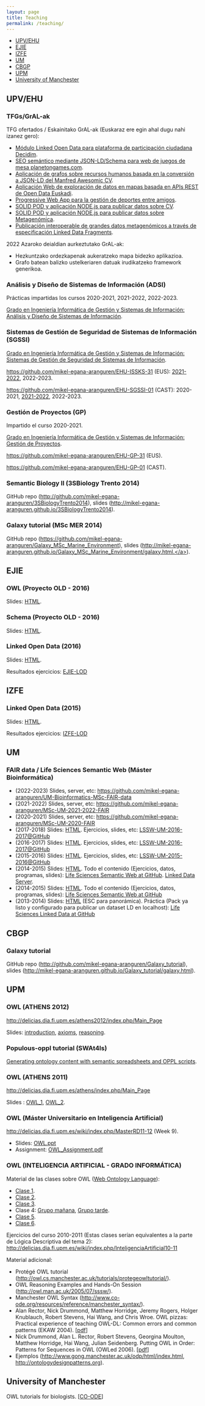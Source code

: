 ```yaml
---
layout: page
title: Teaching
permalink: /teaching/
---
```


<ul>
  <li><a href="#upv-ehu">UPV/EHU</a></li>
  <li><a href="#ejie">EJIE</a></li>
  <li><a href="#izfe">IZFE</a></li>
  <li><a href="#um">UM</a></li>
  <li><a href="#cbgp">CBGP</a></li>
  <li><a href="#cbgp">UPM</a></li>
  <li><a href="#manchester">University of Manchester</a></li>
</ul>

<h2  id="upv-ehu">UPV/EHU</h2>

### TFGs/GrAL-ak

TFG ofertados / Eskainitako GrAL-ak (Euskaraz ere egin ahal dugu nahi izanez gero):

* [Módulo Linked Open Data para plataforma de participación ciudadana Decidim](MikelEgaña-TFG-22-23-Decidim_LOD.pdf).
* [SEO semántico mediante JSON-LD/Schema para web de juegos de mesa planetongames.com](MikelEgaña-TFG-22-23-JSON-LD-Schema-PlanetOnGames.pdf).
* [Aplicación de  grafos sobre recursos humanos basada en la conversión a JSON-LD del Manfred Awesomic CV](MikelEgaña-TFG-22-23-Manfred-CV-JSON-LD-GraphDB.pdf).
* [Aplicación Web de exploración de datos en mapas basada en APIs REST de Open Data Euskadi](MikelEgaña-TFG-22-23-OpenDataEuskadi-API-REST-mapas.pdf).
* [Progressive Web App para la gestión de deportes entre amigos](MikelEgaña-TFG-22-23-ProgressiveWebApp-deporte-amigos.pdf).
* [SOLID POD y aplicación NODE.js para publicar datos sobre CV](MikelEgaña-TFG-22-23-SOLID-POD-LinkedIn.pdf).
* [SOLID POD y aplicación NODE.js para publicar datos sobre Metagenómica](MikelEgaña-TFG-22-23-SOLID-POD-EarthMicroBiomeProject.pdf).
* [Publicación interoperable de grandes datos metagenómicos a través de especificación Linked Data Fragments](MikelEgaña-TFG-22-23-Metagenomica-LD-fragments.pdf).

2022 Azaroko deialdian aurkeztutako GrAL-ak:

* Hezkuntzako ordezkapenak aukeratzeko mapa bidezko aplikazioa.
* Grafo batean balizko ustelkeriaren datuak irudikatzeko framework generikoa.

<h3>Análisis y Diseño de Sistemas de Información (ADSI)</h3>

Prácticas impartidas los cursos 2020-2021, 2021-2022, 2022-2023.

<a href="https://www.ehu.eus/es/web/guest/grado-ingenieria-informatica-de-gestion-y-sistemas-de-informacion-bizkaia/creditos-y-asignaturas-por-curso?p_redirect=consultaAsignatura&p_cod_proceso=egr&p_anyo_acad=20200&p_ciclo=X&p_curso=3&p_cod_asignatura=27703">Grado en Ingeniería Informática de Gestión y Sistemas de Información: Análisis y Diseño de Sistemas de Información</a>.

<h3>Sistemas de Gestión de Seguridad de Sistemas de Información (SGSSI)</h3>

<a href="https://www.ehu.eus/es/web/guest/grado-ingenieria-informatica-de-gestion-y-sistemas-de-informacion-bizkaia/creditos-y-asignaturas-por-curso?p_redirect=consultaAsignatura&p_cod_proceso=egr&p_anyo_acad=20200&p_ciclo=X&p_curso=3&p_cod_asignatura=26025">Grado en Ingeniería Informática de Gestión y Sistemas de Información: Sistemas de Gestión de Seguridad de Sistemas de Información</a>.

<a href="https://github.com/mikel-egana-aranguren/EHU-ISSKS-31">https://github.com/mikel-egana-aranguren/EHU-ISSKS-31 (EUS)</a>: <a href="https://github.com/mikel-egana-aranguren/EHU-ISSKS-31/tree/2021-2022">2021-2022</a>, 2022-2023.

<a href="https://github.com/mikel-egana-aranguren/EHU-SGSSI-01">https://github.com/mikel-egana-aranguren/EHU-SGSSI-01 (CAST)</a>: 2020-2021, <a href="https://github.com/mikel-egana-aranguren/EHU-SGSSI-01/tree/2021-2022">2021-2022</a>, 2022-2023.

<h3>Gestión de Proyectos (GP)</h3>

Impartido el curso 2020-2021.

<a href="https://www.ehu.eus/es/web/guest/grado-ingenieria-informatica-de-gestion-y-sistemas-de-informacion-bizkaia/creditos-y-asignaturas-por-curso?p_redirect=consultaAsignatura&p_cod_proceso=egr&p_anyo_acad=20200&p_ciclo=X&p_curso=3&p_cod_asignatura=27684">Grado en Ingeniería Informática de Gestión y Sistemas de Información: Gestión de Proyectos</a>.

<a href="https://github.com/mikel-egana-aranguren/EHU-GP-31">https://github.com/mikel-egana-aranguren/EHU-GP-31 (EUS)</a>.

<a href="https://github.com/mikel-egana-aranguren/EHU-GP-01">https://github.com/mikel-egana-aranguren/EHU-GP-01 (CAST)</a>.

<h3>Semantic Biology II (3SBiology Trento 2014)</h3>

GitHub repo (<a href="http://github.com/mikel-egana-aranguren/3SBiologyTrento2014">http://github.com/mikel-egana-aranguren/3SBiologyTrento2014</a>), slides (<a href="http://mikel-egana-aranguren.github.io/3SBiologyTrento2014">http://mikel-egana-aranguren.github.io/3SBiologyTrento2014</a>).

<h3>Galaxy tutorial (MSc MER 2014)</h3>

GitHub repo (<a href="https://github.com/mikel-egana-aranguren/Galaxy_MSc_Marine_Environment">https://github.com/mikel-egana-aranguren/Galaxy_MSc_Marine_Environment</a>), slides (<a href="http://mikel-egana-aranguren.github.io/Galaxy_MSc_Marine_Environment/galaxy.html">http://mikel-egana-aranguren.github.io/Galaxy_MSc_Marine_Environment/galaxy.html.</a>).

<h2 id="ejie">EJIE</h2>

<h3>OWL (Proyecto OLD - 2016)</h3>

Slides: <a href="slides-ejie-lod-owl.html">HTML</a>.

<h3>Schema (Proyecto OLD - 2016)</h3>

Slides: <a href="slides-schema-ejie.html">HTML</a>. 

<h3>Linked Open Data (2016)</h3>
Slides: <a href="slides-linked-open-data-ejie.html">HTML</a>.

Resultados ejercicios: <a href="https://github.com/mikel-egana-aranguren/LinkedOpenDataEjie2016">EJIE-LOD</a>

<h2 id="izfe">IZFE</h2>

<h3>Linked Open Data (2015)</h3>
Slides: <a href="slides-linked-open-data.html">HTML</a>.

Resultados ejercicios: <a href="https://github.com/mikel-egana-aranguren/LinkedOpenDataIZFE2015">IZFE-LOD</a>

<h2 id="um">UM</h2>

<h3>FAIR data / Life Sciences Semantic Web (Máster Bioinformática)</h3>

<ul>

<li>(2022-2023) Slides, server, etc: <a href="https://github.com/mikel-egana-aranguren/UM-Bioinformatics-MSc-FAIR-data">https://github.com/mikel-egana-aranguren/UM-Bioinformatics-MSc-FAIR-data</a></li>

<li>(2021-2022) Slides, server, etc: <a href="https://github.com/mikel-egana-aranguren/MSc-UM-2021-2022-FAIR">https://github.com/mikel-egana-aranguren/MSc-UM-2021-2022-FAIR</a></li>

<li>(2020-2021) Slides, server, etc: <a href="https://github.com/mikel-egana-aranguren/MSc-UM-2020-FAIR">https://github.com/mikel-egana-aranguren/MSc-UM-2020-FAIR</a></li>

<li>(2017-2018) Slides: <a href="slides-lssw-um-17-18.html">HTML</a>. Ejercicios, slides, etc: <a href="https://github.com/mikel-egana-aranguren/LSSW-UM-2017-2018">LSSW-UM-2016-2017@GitHub</a></li>

<li>(2016-2017) Slides: <a href="slides-lssw-um-16-17.html">HTML</a>. Ejercicios, slides, etc: <a href="https://github.com/mikel-egana-aranguren/LSSW-UM-2016-2017">LSSW-UM-2016-2017@GitHub</a></li>

<li>(2015-2016) Slides: <a href="slides-lssw-um-15-16.html">HTML</a>. Ejercicios, slides, etc: <a href="https://github.com/mikel-egana-aranguren/LSSW-UM-2015-2016">LSSW-UM-2015-2016@GitHub</a></li>

<li>(2014-2015) Slides: <a href="http://mikel-egana-aranguren.github.io/LSSW-UM-2014-2015/index.html">HTML</a>. Todo el contenido (Ejercicios, datos, programas, slides): <a href="http://github.com/mikel-egana-aranguren/LSSW-UM-2014-2015">Life Sciences Semantic Web at GitHub</a>. <a href="http://github.com/mikel-egana-aranguren/LinkedDataServer">Linked Data Server</a>.</li>

<li>(2014-2015) Slides: <a href="http://mikel-egana-aranguren.github.io/MSc_Bioinformatics_UM_13-14_LSSW/index.html">HTML</a>. Todo el contenido (Ejercicios, datos, programas, slides): <a href="https://github.com/mikel-egana-aranguren/MSc_Bioinformatics_UM_13-14_LSSW">Life Sciences Semantic Web at GitHub</a></li>

<li>(2013-2014) Slides: <a href="//mikel-egana-aranguren.github.io/MSc_Bioinformatics_UM_13-14_LSSW/2012-2013/Clases/UM_Bioinformatics_LD.html#/">HTML</a> (ESC para panorámica). Práctica (Pack ya listo y configurado para publicar un dataset LD en localhost): <a href="http://github.com/mikel-egana-aranguren/LSLD">Life Sciences Linked Data at GitHub</a></li>

</ul>

<h2 id="cbgp">CBGP</h2>

<h3>Galaxy tutorial</h3>

GitHub repo (<a href="http://github.com/mikel-egana-aranguren/Galaxy_tutorial">http://github.com/mikel-egana-aranguren/Galaxy_tutorial</a>), slides (<a href="http://mikel-egana-aranguren.github.io/Galaxy_tutorial/galaxy.html">http://mikel-egana-aranguren.github.io/Galaxy_tutorial/galaxy.html</a>).

<h2 id="cbgp">UPM</h2>

<h3>OWL (ATHENS 2012)</h3>

<a href="http://delicias.dia.fi.upm.es/athens2012/index.php/Main_Page">http://delicias.dia.fi.upm.es/athens2012/index.php/Main_Page</a>

Slides: <a href="owl_introduction.pdf">introduction</a>, <a href="owl_axioms.pdf">axioms</a>, <a href="owl_reasoning.pdf">reasoning</a>.
<h3>Populous-oppl tutorial (SWAt4ls)</h3>
<a href="http://www.swat4ls.org/wp-content/uploads/2012/01/Tutorial_populousswat4lsslidesslideshare-111208081243-phpapp02.ppt">Generating ontology content with semantic spreadsheets and OPPL scripts</a>.

<h3>OWL (ATHENS 2011)</h3>

<a href="http://delicias.dia.fi.upm.es/athens/index.php/Main_Page">http://delicias.dia.fi.upm.es/athens/index.php/Main_Page</a>

Slides : <a href="owl_1.pdf">OWL_1</a>, <a href="owl_2.pdf">OWL_2</a>.
<h3>OWL (Máster Universitario en Inteligencia Artificial)</h3>
<a href="http://delicias.dia.fi.upm.es/wiki/index.php/MasterRD11-12">http://delicias.dia.fi.upm.es/wiki/index.php/MasterRD11-12</a> (Week 9).
<ul>
 	<li>Slides: <a href="owl.ppt">OWL.ppt</a></li>
 	<li>Assignment: <a href="owl_assignment.pdf">OWL_Assignment.pdf</a></li>
</ul>

<h3>OWL (INTELIGENCIA ARTIFICIAL - GRADO INFORMÁTICA)</h3>

Material de las clases sobre OWL (<a href="http://www.w3.org/standards/techs/owl">Web Ontology Language</a>):
<ul>
 	<li><a href="clase_11.ppt">Clase 1</a>.</li>
 	<li><a href="clase_22.ppt">Clase 2</a>.</li>
 	<li><a href="clase_31.ppt">Clase 3</a>.</li>
 	<li>Clase 4: <a href="http://www.megaupload.com/?d=VUM9I7OO">Grupo mañana</a>, <a href="http://www.megaupload.com/?d=1DT17A2E">Grupo tarde</a>.</li>
 	<li><a href="clase_5.ppt">Clase 5</a>.</li>
 	<li><a href="clase_6.ppt">Clase 6</a>.</li>
</ul>
Ejercicios del curso 2010-2011 (Estas clases serían equivalentes a la parte de Lógica Descriptiva del tema 2): <a href="http://delicias.dia.fi.upm.es/wiki/index.php/InteligenciaArtificial10-11">http://delicias.dia.fi.upm.es/wiki/index.php/InteligenciaArtificial10-11</a>

Material adicional:
<ul>
 	<li>Protégé OWL tutorial (<a href="http://owl.cs.manchester.ac.uk/tutorials/protegeowltutorial/">http://owl.cs.manchester.ac.uk/tutorials/protegeowltutorial/</a>).</li>
 	<li>OWL Reasoning Examples and Hands-On Session (<a href="http://owl.man.ac.uk/2005/07/sssw/">http://owl.man.ac.uk/2005/07/sssw/</a>).</li>
 	<li>Manchester OWL Syntax (<a href="http://www.co-ode.org/resources/reference/manchester_syntax/">http://www.co-ode.org/resources/reference/manchester_syntax/</a>).</li>
 	<li>Alan Rector, Nick Drummond, Matthew Horridge, Jeremy Rogers,
Holger Knublauch, Robert Stevens, Hai Wang, and Chris Wroe. OWL pizzas: Practical experience of teaching OWL-DL: Common errors and common patterns (EKAW 2004). [<a href="http://www.co-ode.org/resources/papers/ekaw2004.pdf">pdf</a>]</li>
 	<li>Nick Drummond, Alan L. Rector, Robert Stevens, Georgina Moulton, Matthew Horridge, Hai Wang, Julian Seidenberg. Putting OWL in Order: Patterns for Sequences in OWL (OWLed 2006). [<a href="http://www.co-ode.org/resources/papers/">pdf</a>]</li>
 	<li>Ejemplos (<a href="http://http://www.gong.manchester.ac.uk/odp/html/index.html">http://www.gong.manchester.ac.uk/odp/html/index.html</a>, <a href="http://ontologydesignpatterns.org">http://ontologydesignpatterns.org</a>).</li>
</ul>

<h2 id="manchester">University of Manchester</h2>
OWL tutorials for biologists. [<a href="http://www.co-ode.org/resources/tutorials/bio/">CO-ODE</a>]